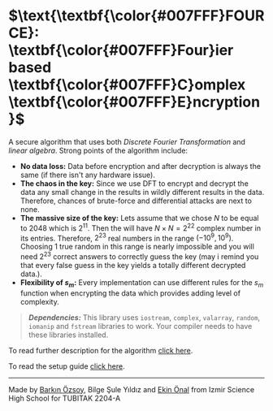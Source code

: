 # $\text{\textbf{\color{#007FFF}FOURCE}: \textbf{\color{#007FFF}Four}ier based \textbf{\color{#007FFF}C}omplex \textbf{\color{#007FFF}E}ncryption}$

A secure algorithm that uses both *Discrete Fourier Transformation* and *linear algebra*. Strong points of the algorithm include:

* **No data loss:** Data before encryption and after decryption is always the same (if there isn't any hardware issue).
* **The chaos in the key:** Since we use DFT to encrypt and decrypt the data any small change in the results in wildly different results in the data. Therefore, chances of brute-force and differential attacks are next to none.
* **The massive size of the key:** Lets assume that we chose $N$ to be equal to $2048$ which is $2^{11}$. Then the will have $N\times N = 2^{22}$ complex number in its entries. Therefore, $2^{23}$ real numbers in the range $(-10^9, 10^9)$. Choosing 1 true random in this range is nearly impossible and you will need $2^{23}$ correct answers to correctly guess the key (may i remind you that every false guess in the key yields a totally different decrypted data.).
* **Flexibility of $s_m$:** Every implementation can use different rules for the $s_m$ function when encrypting the data which provides adding level of complexity.

> ***Dependencies:*** This library uses ```iostream```, ```complex```, ```valarray```, ```random```, ```iomanip``` and ```fstream``` libraries to work. Your compiler needs to have these libraries installed.

To read further description for the algorithm [click here](Algorithm.md).

To read the setup guide [click here](Setup_Guide.md).

---

Made by [Barkın Özsoy](https://github.com/barkolorious), Bilge Şule Yıldız and [Ekin Önal](https://github.com/EkinONAL07) from Izmir Science High School for TUBITAK 2204-A
